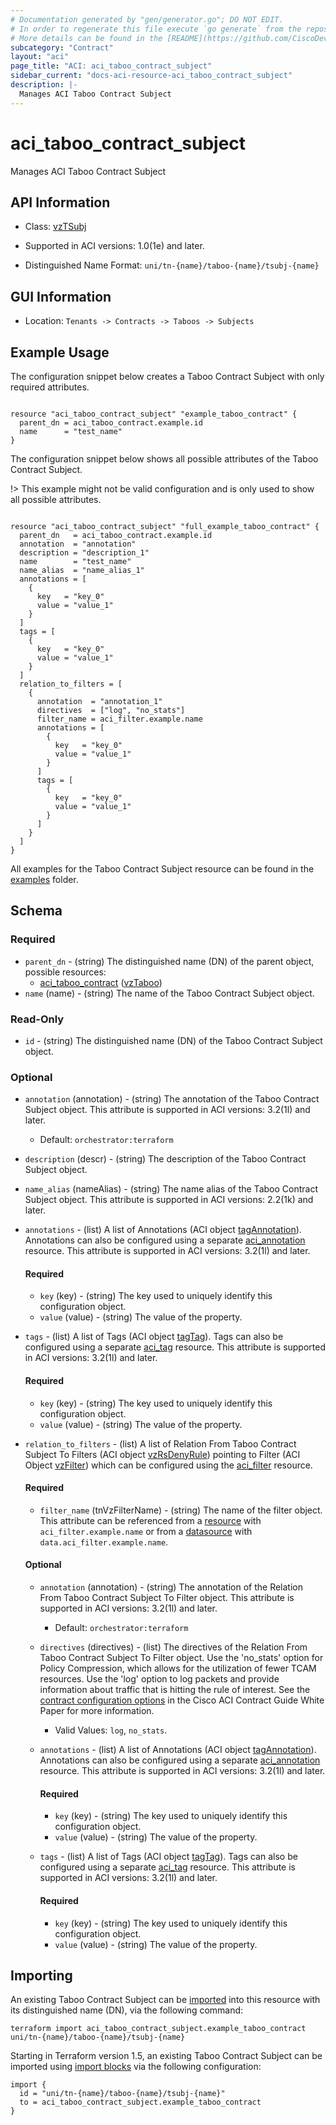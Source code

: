 ```yaml
---
# Documentation generated by "gen/generator.go"; DO NOT EDIT.
# In order to regenerate this file execute `go generate` from the repository root.
# More details can be found in the [README](https://github.com/CiscoDevNet/terraform-provider-aci/blob/master/README.md).
subcategory: "Contract"
layout: "aci"
page_title: "ACI: aci_taboo_contract_subject"
sidebar_current: "docs-aci-resource-aci_taboo_contract_subject"
description: |-
  Manages ACI Taboo Contract Subject
---
```


# aci_taboo_contract_subject #

Manages ACI Taboo Contract Subject



## API Information ##

* Class: [vzTSubj](https://pubhub.devnetcloud.com/media/model-doc-latest/docs/app/index.html#/objects/vzTSubj/overview)

* Supported in ACI versions: 1.0(1e) and later.

* Distinguished Name Format: `uni/tn-{name}/taboo-{name}/tsubj-{name}`

## GUI Information ##

* Location: `Tenants -> Contracts -> Taboos -> Subjects`

## Example Usage ##

The configuration snippet below creates a Taboo Contract Subject with only required attributes.

```hcl

resource "aci_taboo_contract_subject" "example_taboo_contract" {
  parent_dn = aci_taboo_contract.example.id
  name      = "test_name"
}

```
The configuration snippet below shows all possible attributes of the Taboo Contract Subject.

!> This example might not be valid configuration and is only used to show all possible attributes.

```hcl

resource "aci_taboo_contract_subject" "full_example_taboo_contract" {
  parent_dn   = aci_taboo_contract.example.id
  annotation  = "annotation"
  description = "description_1"
  name        = "test_name"
  name_alias  = "name_alias_1"
  annotations = [
    {
      key   = "key_0"
      value = "value_1"
    }
  ]
  tags = [
    {
      key   = "key_0"
      value = "value_1"
    }
  ]
  relation_to_filters = [
    {
      annotation  = "annotation_1"
      directives  = ["log", "no_stats"]
      filter_name = aci_filter.example.name
      annotations = [
        {
          key   = "key_0"
          value = "value_1"
        }
      ]
      tags = [
        {
          key   = "key_0"
          value = "value_1"
        }
      ]
    }
  ]
}

```

All examples for the Taboo Contract Subject resource can be found in the [examples](https://github.com/CiscoDevNet/terraform-provider-aci/tree/master/examples/resources/aci_taboo_contract_subject) folder.

## Schema ##

### Required ###

* `parent_dn` - (string) The distinguished name (DN) of the parent object, possible resources:
  - [aci_taboo_contract](https://registry.terraform.io/providers/CiscoDevNet/aci/latest/docs/resources/taboo_contract) ([vzTaboo](https://pubhub.devnetcloud.com/media/model-doc-latest/docs/app/index.html#/objects/vzTaboo/overview))
* `name` (name) - (string) The name of the Taboo Contract Subject object.

### Read-Only ###

* `id` - (string) The distinguished name (DN) of the Taboo Contract Subject object.

### Optional ###

* `annotation` (annotation) - (string) The annotation of the Taboo Contract Subject object. This attribute is supported in ACI versions: 3.2(1l) and later.
  - Default: `orchestrator:terraform`
* `description` (descr) - (string) The description of the Taboo Contract Subject object.
* `name_alias` (nameAlias) - (string) The name alias of the Taboo Contract Subject object. This attribute is supported in ACI versions: 2.2(1k) and later.
* `annotations` - (list) A list of Annotations (ACI object [tagAnnotation](https://pubhub.devnetcloud.com/media/model-doc-latest/docs/app/index.html#/objects/tagAnnotation/overview)). Annotations can also be configured using a separate [aci_annotation](https://registry.terraform.io/providers/CiscoDevNet/aci/latest/docs/resources/annotation) resource. This attribute is supported in ACI versions: 3.2(1l) and later.
  #### Required ####
  
    * `key` (key) - (string) The key used to uniquely identify this configuration object.
    * `value` (value) - (string) The value of the property.
* `tags` - (list) A list of Tags (ACI object [tagTag](https://pubhub.devnetcloud.com/media/model-doc-latest/docs/app/index.html#/objects/tagTag/overview)). Tags can also be configured using a separate [aci_tag](https://registry.terraform.io/providers/CiscoDevNet/aci/latest/docs/resources/tag) resource. This attribute is supported in ACI versions: 3.2(1l) and later.
  #### Required ####
  
    * `key` (key) - (string) The key used to uniquely identify this configuration object.
    * `value` (value) - (string) The value of the property.
* `relation_to_filters` - (list) A list of Relation From Taboo Contract Subject To Filters (ACI object [vzRsDenyRule](https://pubhub.devnetcloud.com/media/model-doc-latest/docs/app/index.html#/objects/vzRsDenyRule/overview)) pointing to Filter (ACI Object [vzFilter](https://pubhub.devnetcloud.com/media/model-doc-latest/docs/app/index.html#/objects/vzFilter/overview)) which can be configured using the [aci_filter](https://registry.terraform.io/providers/CiscoDevNet/aci/latest/docs/resources/filter) resource.
  #### Required ####
  
    * `filter_name` (tnVzFilterName) - (string) The name of the filter object. This attribute can be referenced from a [resource](https://registry.terraform.io/providers/CiscoDevNet/aci/latest/docs/resources/filter) with `aci_filter.example.name` or from a [datasource](https://registry.terraform.io/providers/CiscoDevNet/aci/latest/docs/data-sources/filter) with `data.aci_filter.example.name`.
  #### Optional ####
    
    * `annotation` (annotation) - (string) The annotation of the Relation From Taboo Contract Subject To Filter object. This attribute is supported in ACI versions: 3.2(1l) and later.
      - Default: `orchestrator:terraform`
    * `directives` (directives) - (list) The directives of the Relation From Taboo Contract Subject To Filter object. Use the 'no_stats' option for Policy Compression, which allows for the utilization of fewer TCAM resources. Use the 'log' option to log packets and provide information about traffic that is hitting the rule of interest. See the [contract configuration options](https://www.cisco.com/c/en/us/solutions/collateral/data-center-virtualization/application-centric-infrastructure/white-paper-c11-743951.html#Contractconfigurationoptions) in the Cisco ACI Contract Guide White Paper for more information.
      - Valid Values: `log`, `no_stats`.
    * `annotations` - (list) A list of Annotations (ACI object [tagAnnotation](https://pubhub.devnetcloud.com/media/model-doc-latest/docs/app/index.html#/objects/tagAnnotation/overview)). Annotations can also be configured using a separate [aci_annotation](https://registry.terraform.io/providers/CiscoDevNet/aci/latest/docs/resources/annotation) resource. This attribute is supported in ACI versions: 3.2(1l) and later.
      #### Required ####
  
        * `key` (key) - (string) The key used to uniquely identify this configuration object.
        * `value` (value) - (string) The value of the property.
    * `tags` - (list) A list of Tags (ACI object [tagTag](https://pubhub.devnetcloud.com/media/model-doc-latest/docs/app/index.html#/objects/tagTag/overview)). Tags can also be configured using a separate [aci_tag](https://registry.terraform.io/providers/CiscoDevNet/aci/latest/docs/resources/tag) resource. This attribute is supported in ACI versions: 3.2(1l) and later.
      #### Required ####
  
        * `key` (key) - (string) The key used to uniquely identify this configuration object.
        * `value` (value) - (string) The value of the property.

## Importing

An existing Taboo Contract Subject can be [imported](https://www.terraform.io/docs/import/index.html) into this resource with its distinguished name (DN), via the following command:

```
terraform import aci_taboo_contract_subject.example_taboo_contract uni/tn-{name}/taboo-{name}/tsubj-{name}
```

Starting in Terraform version 1.5, an existing Taboo Contract Subject can be imported
using [import blocks](https://developer.hashicorp.com/terraform/language/import) via the following configuration:

```
import {
  id = "uni/tn-{name}/taboo-{name}/tsubj-{name}"
  to = aci_taboo_contract_subject.example_taboo_contract
}
```

